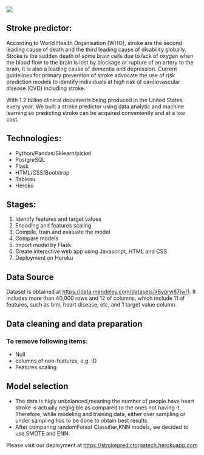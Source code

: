 <img src="https://user-images.githubusercontent.com/83081310/143724214-f9c48d84-96bd-45b9-9d79-ed9c18584fe8.png">

## Stroke predictor:
According to World Health Organisation (WHO), stroke are the second leading cause of death and the third leading cause of disability globally. Stroke is the sudden death of some brain cells due to lack of oxygen when the blood flow to the brain is lost by blockage or rupture of an artery to the brain, it is also a leading cause of dementia and depression. Current guidelines for primary prevention of stroke advocate the use of risk prediction models to identify individuals at high risk of cardiovascular disease (CVD) including stroke.

With 1.2 billion clinical documents being produced in the United States every year, We built a stroke predictor using data analytic and machine learning so predicting stroke can be acquired conveniently and at a low cost.

## Technologies: 
* Python/Pandas/Sklearn/pickel
* PostgreSQL
* Flask
* HTML/CSS/Bootstrap
* Tableau
* Heroku 

## Stages: 
1. Identify features and target values
2. Encoding and features scaling
3. Compile, train and evaluate the model
4. Compare models
5. Import model by Flask
6. Create interactive web app using Javascript, HTML and CSS
7. Deployment on Heroku

## Data Source
Dataset is obtained at https://data.mendeley.com/datasets/x8ygrw87jw/1. It includes more than 40,000 rows and 12 of columns, which include 11 of features, such as bmi, heart disease, etc, and 1 target value column. 

## Data cleaning and data preparation
### To remove following items:
* Null
* columns of non-features, e.g. ID
* Features scaling

## Model selection
* The data is higly unbalanced,meaning the number of people have heart stroke is actually negligible as compared to the ones not having it. Therefore, while modeling and training data, either over sampling or under sampling has to be done to obtain best results.
* After comparing randomForest Classifier,KNN models, we decided to use SMOTE and ENN.

Please visit our deployment at https://strokepredictorgatech.herokuapp.com
